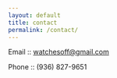 ```yaml
---
layout: default
title: contact
permalink: /contact/
---
```


Email :: [watchesoff@gmail.com](watchesoff@gmail.com)

Phone :: (936) 827-9651<br><br><br>